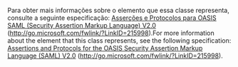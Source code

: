 <span data-ttu-id="b45a5-101">Para obter mais informações sobre o elemento que essa classe representa, consulte a seguinte especificação: [Asserções e Protocolos para OASIS SAML (Security Assertion Markup Language) V2.0](http://go.microsoft.com/fwlink/?LinkID=215998) (http://go.microsoft.com/fwlink/?LinkID=215998).</span><span class="sxs-lookup"><span data-stu-id="b45a5-101">For more information about the element that this class represents, see the following specification: [Assertions and Protocols for the OASIS Security Assertion Markup Language (SAML) V2.0](http://go.microsoft.com/fwlink/?LinkID=215998) (http://go.microsoft.com/fwlink/?LinkID=215998).</span></span>